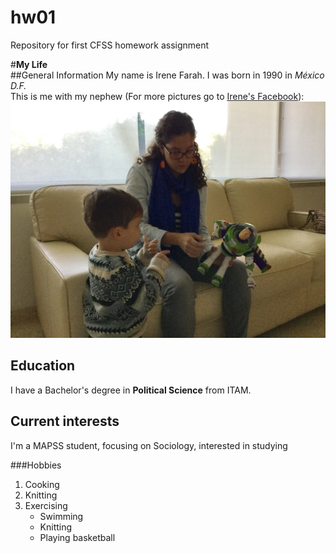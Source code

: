 # hw01
Repository for first CFSS homework assignment

#**My Life**  
##General Information
My name is Irene Farah.
I was born in 1990 in *México D.F.*  
This is me with my nephew (For more pictures go to [Irene's Facebook](https://www.facebook.com/irene.farah)):   
![May 2016](IMG_3707.jpg)  


## Education
I have a Bachelor's degree in **Political Science** from ITAM.  

## Current interests
I'm a MAPSS student, focusing on Sociology, interested in studying  

###Hobbies   
1. Cooking
2. Knitting  
3. Exercising  
    + Swimming  
    + Knitting  
    + Playing basketball  

